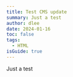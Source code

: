 ```yaml
---
title: Test CMS update
summary: Just a test
author: dlee
date: 2024-01-16
toc: false
tags:
  - HTML
isGuide: true
---
```

Just a test